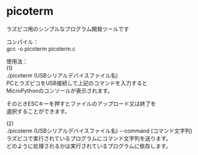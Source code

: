 # picoterm


ラズピコ用のシンプルなプログラム開発ツールです  

コンパイル：  
gcc -o picoterm picoterm.c  

使用法：  
(1)  
./picoterm (USBシリアルデバイスファイル名)  
PCとラズピコをUSB接続して上記のコマンドを入力すると  
MicroPythonのコンソールが表示されます。  
  
そのときESCキーを押すとファイルのアップロード又は終了を  
選択することができます。  

(2)  
./picoterm (USBシリアルデバイスファイル名) --command (コマンド文字列)
ラズピコで実行されているプログラムにコマンド文字列を送ります。  
どのように処理されるかは実行されているプログラムに依存します。  

